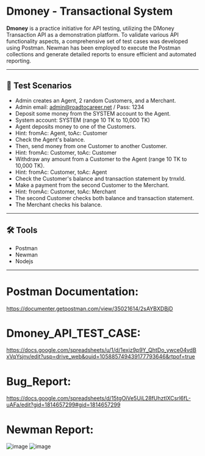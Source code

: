 # Dmoney - Transactional System
**Dmoney** is a practice initiative for API testing, utilizing the DMoney Transaction API as a demonstration platform. To validate various API functionality aspects, a comprehensive set of test cases was developed using Postman. Newman has been employed to execute the Postman collections and generate detailed reports to ensure efficient and automated reporting.


---

## 🚀 Test Scenarios


- Admin creates an Agent, 2 random Customers, and a Merchant.
- Admin email: admin@roadtocareer.net / Pass: 1234
- Deposit some money from the SYSTEM account to the Agent.
- System account: SYSTEM (range 10 TK to 10,000 TK)
- Agent deposits money to one of the Customers.
- Hint: fromAc: Agent, toAc: Customer
- Check the Agent's balance.
- Then, send money from one Customer to another Customer.
- Hint: fromAc: Customer, toAc: Customer
- Withdraw any amount from a Customer to the Agent (range 10 TK to 10,000 TK).
- Hint: fromAc: Customer, toAc: Agent
- Check the Customer's balance and transaction statement by trnxId.
- Make a payment from the second Customer to the Merchant.
- Hint: fromAc: Customer, toAc: Merchant
- The second Customer checks both balance and transaction statement.
- The Merchant checks his balance.

---

## 🛠️ Tools

- Postman
- Newman
- Nodejs
  

---

# Postman Documentation:
https://documenter.getpostman.com/view/35021614/2sAYBXDBjD

# Dmoney_API_TEST_CASE:
https://docs.google.com/spreadsheets/u/1/d/1exjz9p9Y_QhtDo_ywce04vdBxVqYsjnv/edit?usp=drive_web&ouid=105885749439177793646&rtpof=true

# Bug_Report:
https://docs.google.com/spreadsheets/d/15tgOiVe5UiL28fUhztIXCsrl6fL-uAFa/edit?gid=1814657299#gid=1814657299

# Newman Report:
![image](https://github.com/user-attachments/assets/daca9d38-df9f-4aaf-add7-4588d0a378fa)
![image](https://github.com/user-attachments/assets/bbd4fb83-aa79-4d19-84a4-2c215140cfd8)












